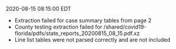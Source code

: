 2020-08-15 08:15:00 EDT


- Extraction failed for case summary tables from page 2
- County testing extraction failed for /shared/covid19-florida/pdfs/state_reports_20200815_08_15.pdf.xz
- Line list tables were not parsed correctly and are not included
